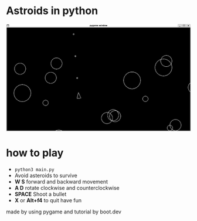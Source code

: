# Astroids in python
![Screenshot of the game window showing astroids and a triangular spaceship on screen.](Screenshot%202024-08-31%20235007.jpg?raw=true)

# how to play
- ```python3 main.py```
- Avoid asteroids to survive
- __W S__ forward and backward movement
- __A D__ rotate clockwise and counterclockwise
- __SPACE__ Shoot a bullet
- __X__ or __Alt+f4__ to quit
 have fun



made by using pygame and tutorial by boot.dev
